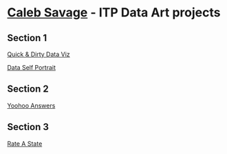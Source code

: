 # [Caleb Savage](http://calebcalebcaleb.com) - ITP Data Art projects
## Section 1
[Quick & Dirty Data Viz](https://github.com/calebsavage/itp-data-art/tree/master/section1/quick-and-dirty-data-viz)

[Data Self Portrait](https://github.com/calebsavage/itp-data-art/tree/master/section1/self-portrait)


## Section 2
[Yoohoo Answers](https://github.com/calebsavage/itp-data-art/tree/master/section2)
## Section 3
[Rate A State](https://github.com/calebsavage/itp-data-art/tree/master/section3/)

